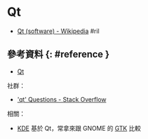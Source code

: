 # Qt

  - [Qt \(software\) \- Wikipedia](https://en.wikipedia.org/wiki/Qt_(software)) #ril

## 參考資料 {: #reference }

  - [Qt](https://www.qt.io/)

社群：

  - ['qt' Questions - Stack Overflow](https://stackoverflow.com/questions/tagged/qt)

相關：

  - [KDE](kde.md) 基於 Qt，常拿來跟 GNOME 的 [GTK](gtk.md) 比較
